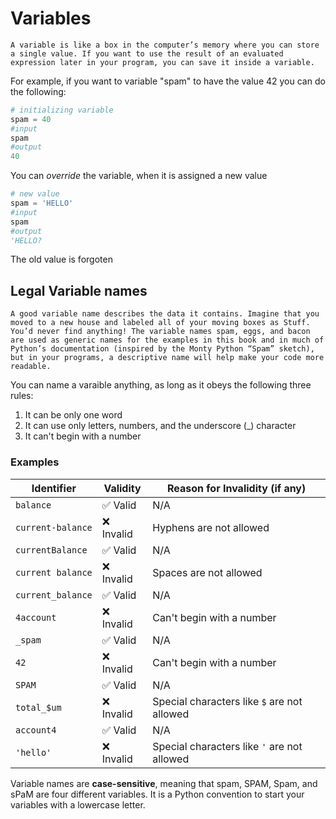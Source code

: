 # Variables
    A variable is like a box in the computer’s memory where you can store a single value. If you want to use the result of an evaluated expression later in your program, you can save it inside a variable.

For example, if you want to variable "spam" to have the value 42 you can do the following:

```py
# initializing variable
spam = 40
#input
spam 
#output
40
```

You can *override* the variable, when it is assigned a new value
```py
# new value
spam = 'HELLO'
#input
spam 
#output
'HELLO?
```
The old value is forgoten

## Legal Variable names
    A good variable name describes the data it contains. Imagine that you moved to a new house and labeled all of your moving boxes as Stuff. You’d never find anything! The variable names spam, eggs, and bacon are used as generic names for the examples in this book and in much of Python’s documentation (inspired by the Monty Python “Spam” sketch), but in your programs, a descriptive name will help make your code more readable.

You can name a varaible anything, as long as it obeys the following three rules:
1. It can be only one word
2. It can use only letters, numbers, and the underscore (_) character
3. It can't begin with a number
### Examples
| Identifier          | Validity                             | Reason for Invalidity (if any)           |
|---------------------|--------------------------------------|------------------------------------------|
| `balance`           | ✅ Valid                             | N/A                                      |
| `current-balance`   | ❌ Invalid                           | Hyphens are not allowed                  |
| `currentBalance`    | ✅ Valid                             | N/A                                      |
| `current balance`   | ❌ Invalid                           | Spaces are not allowed                   |
| `current_balance`   | ✅ Valid                             | N/A                                      |
| `4account`          | ❌ Invalid                           | Can't begin with a number                |
| `_spam`             | ✅ Valid                             | N/A                                      |
| `42`                | ❌ Invalid                           | Can't begin with a number                |
| `SPAM`              | ✅ Valid                             | N/A                                      |
| `total_$um`         | ❌ Invalid                           | Special characters like `$` are not allowed |
| `account4`          | ✅ Valid                             | N/A                                      |
| `'hello'`           | ❌ Invalid                           | Special characters like `'` are not allowed |

Variable names are **case-sensitive**, meaning that spam, SPAM, Spam, and sPaM are four different variables. It is a Python convention to start your variables with a lowercase letter.


